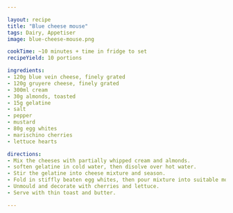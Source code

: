```yaml
---

layout: recipe
title: "Blue cheese mouse"
tags: Dairy, Appetiser
image: blue-cheese-mouse.png

cookTime: ~10 minutes + time in fridge to set
recipeYield: 10 portions

ingredients:
- 120g blue vein cheese, finely grated
- 120g gruyere cheese, finely grated
- 300ml cream
- 30g almonds, toasted
- 15g gelatine
- salt
- pepper
- mustard
- 80g egg whites
- marischino cherries
- lettuce hearts

directions:
- Mix the cheeses with partially whipped cream and almonds.
- soften gelatine in cold water, then disolve over hot water.
- Stir the gelatine into cheese mixture and season.
- Fold in stiffly beaten egg whites, then pour mixture into suitable moulds. Refrigerate to set.
- Unmould and decorate with cherries and lettuce.
- Serve with thin toast and butter.

---
```

